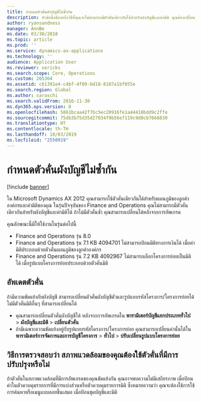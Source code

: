 ```yaml
---
title: กำหนดตัวคั่นผังบัญชีไม่ซ้ำกัน
description: หัวข้อนี้อธิบายถึงวิธีที่คุณจะไม่สามารถมีตัวคั่นเดียวกันได้สำหรับผังบัญชีและค่ามิติ คุณต้องเปลี่ยนค่าตัวคั่นหลังจากการอัพเกรด
author: ryansandness
manager: AnnBe
ms.date: 03/30/2018
ms.topic: article
ms.prod: ''
ms.service: dynamics-ax-applications
ms.technology: ''
audience: Application User
ms.reviewer: sericks
ms.search.scope: Core, Operations
ms.custom: 265364
ms.assetid: c61391e4-c4bf-4f09-bd18-8107a1bf055e
ms.search.region: Global
ms.author: saraschi
ms.search.validFrom: 2016-11-30
ms.dyn365.ops.version: 8
ms.openlocfilehash: 5861bcaa42f7bc5ec20916fe1a44418bdd9c2ffe
ms.sourcegitcommit: 75db3b75d35d27034f9b56e7119c9d0cb7666830
ms.translationtype: HT
ms.contentlocale: th-TH
ms.lasthandoff: 10/03/2019
ms.locfileid: "2550919"
---
```

# <a name="make-the-chart-of-accounts-delimiter-unique"></a>กำหนดตัวคั่นผังบัญชีไม่ซ้ำกัน

[!include [banner](../includes/banner.md)]

ใน Microsoft Dynamics AX 2012 คุณสามารถใช้ตัวคั่นเดียวกันได้สำหรับแผนภูมิของลูกค้าองค์กรและค่ามิติของคุณ ในรุ่นปัจจุบันของ Finance and Operations คุณไม่สามารถมีตัวคั่นเดียวกันสำหรับผังบัญชีและค่ามิติได้ ถ้าไม่มีตัวคั่นซ้ำ คุณสามารถเปลี่ยนได้หลังจากการอัพเกรด 

คุณลักษณะนี้มีให้ใช้งานในรุ่นต่อไปนี้
- Finance and Operations รุ่น 8.0
- Finance and Operations รุ่น 7.1 KB 4094701 ไม่สามารถป้อนมิติทางการเงินได้ เมื่อค่ามิติประกอบด้วยตัวคั่นแผนภูมิของลูกค้าองค์กร
- Finance and Operations รุ่น 7.2 KB 4092967 ไม่สามารถเลือกโครงการย่อยเป็นมิติได้ เมื่อรูปแบบโครงการย่อยประกอบด้วยตัวคั่นมิติ

## <a name="update-delimiter"></a>อัพเดตตัวคั่น
ถ้ามีความขัดแย้งกับผังบัญชี สามารถเปลี่ยนตัวคั่นผังบัญชีตัวและรูปแบบรหัสโครงการ/โครงการย่อยได้ ไม่มีตัวคั่นมิติอื่นๆ ที่สามารถเปลี่ยนได้ 
- คุณสามารถเปลี่ยนตัวคั่นผังบัญชีได้ หลังจากการอัพเกรดใน **พารามิเตอร์บัญชีแยกประเภททั่วไป** > **ผังบัญชีและมิติ** > **เปลี่ยนตัวคั่น** 
- ถ้ามีเฉพาะความขัดแย้งอยู่กับรูปแบบรหัสโครงการ/โครงการย่อย คุณสามารถเปลี่ยนค่านั้นได้ใน **พารามิเตอร์การจัดการและการบัญชีโครงการ** > **ทั่วไป** > **ปรับเปลี่ยนรูปแบบโครงการย่อย** 

## <a name="how-to-determine-if-your-environment-requires-updated-delimiters"></a>วิธีการตรวจสอบว่า สภาพแวดล้อมของคุณต้องใช้ตัวคั่นที่มีการปรับปรุงหรือไม่ 
ถ้าตัวคั่นในสภาพแวดล้อมที่มีการอัพเกรดของคุณขัดแย้งกัน คุณอาจพบความไม่มีเสถียรภาพ เมื่อป้อนค่าในตัวควบคุมรายการที่มีการแบ่งส่วนหรือตัวควบคุมรายการมิติ ซึ่งหมายความว่า คุณจะต้องใช้การใช้การค้นหาหรือเมนูแบบลอยขึ้นเสมอ เมื่อป้อนชุดบัญชีและมิติ
